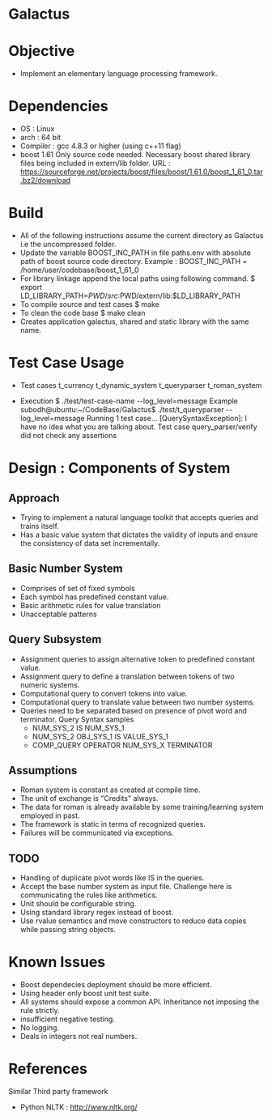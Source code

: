Galactus
=========

# Objective #

  * Implement an elementary language processing framework.

# Dependencies #
 * OS : Linux
 * arch : 64 bit
 * Compiler : gcc 4.8.3 or higher (using c++11 flag)
 * boost 1.61
   Only source code needed. Necessary boost shared library files being included in extern/lib folder. 
   URL : https://sourceforge.net/projects/boost/files/boost/1.61.0/boost_1_61_0.tar.bz2/download 

# Build #
 * All of the following instructions assume the current directory as Galactus i.e the uncompressed folder.
 * Update the variable BOOST_INC_PATH in file paths.env with absolute path of boost source code directory. 
   Example : BOOST_INC_PATH = /home/user/codebase/boost_1_61_0
 * For library linkage append the local paths using following command.
   $ export LD_LIBRARY_PATH=$PWD/src:$PWD/extern/lib:$LD_LIBRARY_PATH
 * To compile source and test cases 
    $ make 
 * To clean the code base
    $ make clean
 * Creates application galactus, shared and static library with the same name.

# Test Case Usage #

 * Test cases
    t_currency
    t_dynamic_system
    t_queryparser
    t_roman_system

 * Execution
   $ ./test/test-case-name --log_level=message
   Example
   subodh@ubuntu:~/CodeBase/Galactus$ ./test/t_queryparser --log_level=message
   Running 1 test case...
   [QuerySyntaxException]: I have no idea what you are talking about.
   Test case query_parser/verify did not check any assertions
 

# Design : Components of System #

## Approach ##
 + Trying to implement a natural language toolkit that accepts queries and trains
   itself. 
 + Has a basic value system that dictates the validity of inputs and ensure the 
   consistency of data set incrementally.

## Basic Number System ##
  - Comprises of set of fixed symbols
  - Each symbol has predefined constant value.
  - Basic arithmetic rules for value translation
  - Unacceptable patterns
 
## Query Subsystem ##
  - Assignment queries to assign alternative token to predefined constant value.
  - Assignment query to define a translation between tokens of two numeric systems.
  - Computational query to convert tokens into value.
  - Computational query to translate value between two number systems.
  - Queries need to be separated based on presence of pivot word and terminator.
    Query Syntax samples
     * NUM_SYS_2 IS NUM_SYS_1
     * NUM_SYS_2 OBJ_SYS_1 IS VALUE_SYS_1
     * COMP_QUERY OPERATOR NUM_SYS_X TERMINATOR
 
## Assumptions ##

 + Roman system is constant as created at compile time.
 + The unit of exchange is "Credits" always.  
 + The data for roman is already available by some training/learning system employed in past.
 + The framework is static in terms of recognized queries.
 + Failures will be communicated via exceptions.
  
## TODO ##

 * Handling of duplicate pivot words like IS in the queries.
 * Accept the base number system as input file. Challenge here is communicating the rules like arithmetics.
 * Unit should be configurable string.
 * Using standard library regex instead of boost.
 * Use rvalue semantics and move constructors to reduce data copies while passing string objects.

# Known Issues #
 
 * Boost dependecies deployment should be more efficient. 
 * Using header only boost unit test suite.
 * All systems should expose a common API. Inheritance not imposing the rule strictly.
 * insufficient negative testing.
 * No logging.
 * Deals in integers not real numbers.

# References #

Similar Third party framework

* Python NLTK : http://www.nltk.org/
 
